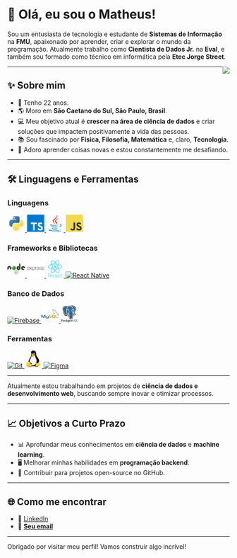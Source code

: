 # 👋 Olá, eu sou o Matheus!

Sou um entusiasta de tecnologia e estudante de **Sistemas de Informação** na **FMU**, apaixonado por aprender, criar e explorar o mundo da programação. Atualmente trabalho como **Cientista de Dados Jr.** na **Eval**, e também sou formado como técnico em informática pela **Etec Jorge Street**.

<div>
  <img height="70%" align="right" src="https://github-readme-stats.vercel.app/api/top-langs/?username=htmathl&layout=compact&langs_count=7&theme=dracula">
</div>

---

## ✨ Sobre mim

- 🎂 Tenho 22 anos.
- 🌎 Moro em **São Caetano do Sul, São Paulo, Brasil**.  
- 💻 Meu objetivo atual é **crescer na área de ciência de dados** e criar soluções que impactem positivamente a vida das pessoas.  
- 📚 Sou fascinado por **Física, Filosofia, Matemática** e, claro, **Tecnologia**.  
- 🚀 Adoro aprender coisas novas e estou constantemente me desafiando.  

---

## 🛠️ Linguagens e Ferramentas

### Linguagens
<p align="left"> 
  <a href="https://www.python.org" target="_blank" rel="noreferrer"> 
    <img src="https://raw.githubusercontent.com/devicons/devicon/master/icons/python/python-original.svg" alt="Python" width="40" height="40"/> 
  </a> 
  <a href="https://www.typescriptlang.org/" target="_blank" rel="noreferrer"> 
    <img src="https://raw.githubusercontent.com/devicons/devicon/master/icons/typescript/typescript-original.svg" alt="TypeScript" width="40" height="40"/> 
  </a>
  <a href="https://www.java.com" target="_blank" rel="noreferrer"> 
    <img src="https://raw.githubusercontent.com/devicons/devicon/master/icons/java/java-original.svg" alt="Java" width="40" height="40"/> 
  </a>
  <a href="https://developer.mozilla.org/en-US/docs/Web/JavaScript" target="_blank" rel="noreferrer"> 
    <img src="https://raw.githubusercontent.com/devicons/devicon/master/icons/javascript/javascript-original.svg" alt="JavaScript" width="40" height="40"/> 
  </a>
</p>

### Frameworks e Bibliotecas
<p align="left"> 
  <a href="https://nodejs.org" target="_blank" rel="noreferrer"> 
    <img src="https://raw.githubusercontent.com/devicons/devicon/master/icons/nodejs/nodejs-original-wordmark.svg" alt="Node.js" width="40" height="40"/> 
  </a>
  <a href="https://expressjs.com" target="_blank" rel="noreferrer"> 
    <img src="https://raw.githubusercontent.com/devicons/devicon/master/icons/express/express-original-wordmark.svg" alt="Express.js" width="40" height="40"/> 
  </a>
  <a href="https://reactjs.org/" target="_blank" rel="noreferrer"> 
    <img src="https://raw.githubusercontent.com/devicons/devicon/master/icons/react/react-original-wordmark.svg" alt="React" width="40" height="40"/> 
  </a>
  <a href="https://reactnative.dev/" target="_blank" rel="noreferrer"> 
    <img src="https://reactnative.dev/img/header_logo.svg" alt="React Native" width="40" height="40"/> 
  </a>
</p>

### Banco de Dados
<p align="left"> 
  <a href="https://firebase.google.com/" target="_blank" rel="noreferrer"> 
    <img src="https://www.vectorlogo.zone/logos/firebase/firebase-icon.svg" alt="Firebase" width="40" height="40"/> 
  </a>
  <a href="https://www.mysql.com/" target="_blank" rel="noreferrer"> 
    <img src="https://raw.githubusercontent.com/devicons/devicon/master/icons/mysql/mysql-original-wordmark.svg" alt="MySQL" width="40" height="40"/> 
  </a>
  <a href="https://www.postgresql.org" target="_blank" rel="noreferrer"> 
    <img src="https://raw.githubusercontent.com/devicons/devicon/master/icons/postgresql/postgresql-original-wordmark.svg" alt="PostgreSQL" width="40" height="40"/> 
  </a>
</p>

### Ferramentas
<p align="left"> 
  <a href="https://git-scm.com/" target="_blank" rel="noreferrer"> 
    <img src="https://www.vectorlogo.zone/logos/git-scm/git-scm-icon.svg" alt="Git" width="40" height="40"/> 
  </a>
  <a href="https://www.linux.org/" target="_blank" rel="noreferrer"> 
    <img src="https://raw.githubusercontent.com/devicons/devicon/master/icons/linux/linux-original.svg" alt="Linux" width="40" height="40"/> 
  </a>
  <a href="https://www.figma.com/" target="_blank" rel="noreferrer"> 
    <img src="https://www.vectorlogo.zone/logos/figma/figma-icon.svg" alt="Figma" width="40" height="40"/> 
  </a>
</p>

---

Atualmente estou trabalhando em projetos de **ciência de dados e desenvolvimento web**, buscando sempre inovar e otimizar processos.  

---

## 📈 Objetivos a Curto Prazo

- 📊 Aprofundar meus conhecimentos em **ciência de dados** e **machine learning**.  
- 🖥️ Melhorar minhas habilidades em **programação backend**.  
- 📂 Contribuir para projetos open-source no GitHub.  

---

## 🌐 Como me encontrar

- 💼 [LinkedIn](https://www.linkedin.com)
- 📧 **[Seu email](mailto:seuemail@gmail.com)**  

---

Obrigado por visitar meu perfil! Vamos construir algo incrível!

